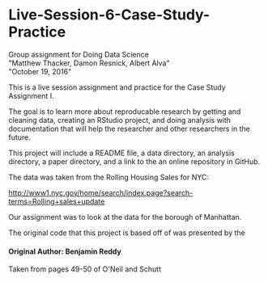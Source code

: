 # Live-Session-6-Case-Study-Practice
Group assignment for Doing Data Science  
"Matthew Thacker, Damon Resnick, Albert Alva"  
"October 19, 2016"

This is a live session assignment and practice for the Case Study Assignment I.

The goal is to learn more about reproducable research by getting and cleaning data, creating an RStudio project,
and doing analysis with documentation that will help the researcher and other researchers in the future.

This project will include a README file, a data directory, an analysis directory, a paper directory, and a link to the an online repository in GitHub.

The data was taken from the Rolling Housing Sales for NYC:

http://www1.nyc.gov/home/search/index.page?search-terms=Rolling+sales+update

Our assignment was to look at the data for the borough of Manhattan.

The original code that this project is based off of was presented by the

#### Original Author: Benjamin Reddy

Taken from pages 49-50 of O'Neil and Schutt


